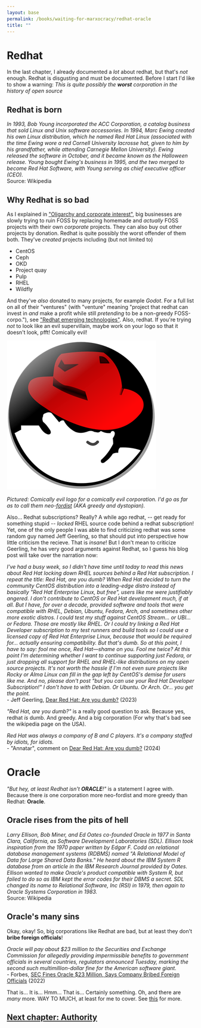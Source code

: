 ```yaml
---
layout: base
permalink: /books/waiting-for-marxocracy/redhat-oracle
title: ""
---
```


# Redhat
In the last chapter, I already documented a *lot* about redhat, but that's
*not* enough. Redhat is disgusting and must be documented. Before I start
I'd like to show a warning: *This is quite possibly the **worst** corporation
in the history of open source*

## Redhat is born
*In 1993, Bob Young incorporated the ACC Corporation, a catalog business that
sold Linux and Unix software accessories. In 1994, Marc Ewing created his own
Linux distribution, which he named Red Hat Linux (associated with the time
Ewing wore a red Cornell University lacrosse hat, given to him by his
grandfather, while attending Carnegie Mellon University). Ewing released the
software in October, and it became known as the Halloween release. Young bought
Ewing's business in 1995, and the two merged to become Red Hat Software, with
Young serving as chief executive officer (CEO).*  
Source: Wikipedia

## Why Redhat is so bad
As I explained in ["Oligarchy and corporate interest"](/books/waiting-for-marxocracy/oligarchy#corporate-interest),
big businesses are slowly trying to ruin FOSS by replacing homemade and *actually*
FOSS projects with their own *corporate* projects. They can also buy out other
projects by donation. Redhat is quite possibly the worst offender of them both.
They've *created* projects including (but not limited to)

- CentOS
- Ceph
- OKD
- Project quay
- Pulp
- RHEL
- Wildfly

And they've *also* donated to many projects, for example *Godot*. For a full
list on all of their "ventures" (with "venture" meaning "project that redhat can
invest in *and* make a profit while still *pretending* to be a non-greedy FOSS-corpo."),
see ["Redhat emerging technologies"](https://next.redhat.com/projects-full/). Also, redhat.
If you're trying *not* to look like an evil supervillain, maybe work on your logo
so that it doesn't look, pfft! Comically evil!

[![Redhat's comically evil logo!](/images/evil-redhat.png)](/)

*Pictured: Comically evil logo for a comically evil corporation. I'd go
as far as to call them neo-[fordist](https://en.wikipedia.org/wiki/Fordism)
(AKA greedy and dystopian).*

Also... Redhat subscriptions? Really? A while ago redhat, -- get ready for something
stupid -- *locked* RHEL source code behind a redhat subscription! Yet, one of the
only people I was able to find criticizing redhat was some random guy named Jeff
Geerling, so that should put into perspective how little criticism the recieve. That
is *insane*! But I don't mean to criticize Geerling, he has very good arguments against
Redhat, so I guess his blog post will take over the narration now:

*I've had a busy week, so I didn't have time until today to read this news about Red
Hat locking down RHEL sources behind a Red Hat subscription. I repeat the title: Red
Hat, are you dumb? When Red Hat decided to turn the community CentOS distribution into
a leading-edge distro instead of basically "Red Hat Enterprise Linux, but free", users
like me were justifiably angered. I don't contribute to CentOS or Red Hat development
much, if at all. But I have, for over a decade, provided software and tools that were
compatible with RHEL, Debian, Ubuntu, Fedora, Arch, and sometimes other more exotic distros.
I could test my stuff against CentOS Stream... or UBI... or Fedora. Those are mostly like RHEL.
Or I could try linking a Red Hat Developer subscription to my test runners and build tools so
I could use a licensed copy of Red Hat Enterprise Linux, because that would be required for...
actually ensuring compatibility. But that's dumb. So at this point, I have to say: fool me
once, Red Hat—shame on you. Fool me twice? At this point I'm determining whether I want to
continue supporting just Fedora, or just dropping all support for RHEL and RHEL-like
distributions on my open source projects. It's not worth the hassle if I'm not even sure
projects like Rocky or Alma Linux can fill in the gap left by CentOS's demise for users
like me. And no, please don't post "but you can use your Red Hat Developer Subscription!"
I don't have to with Debian. Or Ubuntu. Or Arch. Or... you get the point.*  
\- Jeff Geerling, [Dear Red Hat: Are you dumb?](https://www.jeffgeerling.com/blog/2023/dear-red-hat-are-you-dumb) (2023)

*"Red Hat, are you dumb?"* is a really good question to ask. Because yes, redhat *is*
dumb. And greedy. And a big corporation (For why that's bad see the wikipedia page
on the USA).

*Red Hat was always a company of B and C players. It's a company staffed by
idiots, for idiots.*  
\- "Annatar", comment on [Dear Red Hat: Are you dumb?](https://www.jeffgeerling.com/blog/2023/dear-red-hat-are-you-dumb) (2024)

# Oracle
*"But hey, at least Redhat isn't **ORACLE**!"* is a statement I agree with. Because there
*is* one corporation more neo-fordist and more greedy than Redhat: **Oracle**.

## Oracle rises from the pits of hell
*Larry Ellison, Bob Miner, and Ed Oates co-founded Oracle in 1977 in Santa Clara,
California, as Software Development Laboratories (SDL). Ellison took inspiration from
the 1970 paper written by Edgar F. Codd on relational database management systems
(RDBMS) named "A Relational Model of Data for Large Shared Data Banks." He heard
about the IBM System R database from an article in the IBM Research Journal provided by Oates.
Ellison wanted to make Oracle's product compatible with System R, but failed to do so as IBM kept
the error codes for their DBMS a secret. SDL changed its name to Relational Software, Inc (RSI) in
1979, then again to Oracle Systems Corporation in 1983.*  
Source: Wikipedia

## Oracle's many sins
Okay, okay! So, big corporations like Redhat are bad, but at least they don't **bribe foreign
officials**!

*Oracle will pay about $23 million to the Securities and Exchange Commission for allegedly
providing impermissible benefits to government officials in several countries, regulators
announced Tuesday, marking the second such multimillion-dollar fine for the American software
giant.*  
\- Forbes, [SEC Fines Oracle $23 Million, Says Company Bribed Foreign Officials](https://www.forbes.com/sites/dereksaul/2022/09/27/sec-fines-oracle-23-million-says-company-bribed-foreign-officials/)
(2022)

That is... It is... Hmm... That is... Certainly something. Oh, and there are *many* more.
WAY TO MUCH, at least for me to cover. See [this](https://lawyerinc.com/biggest-oracle-lawsuits-in-company-history/)
for more.

## [Next chapter: Authority](/books/waiting-for-marxocracy/authority)
